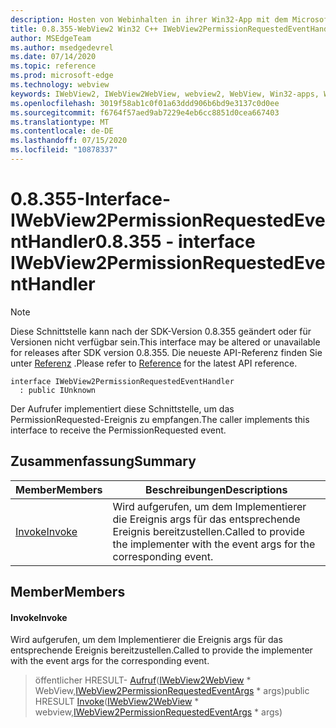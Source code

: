 ```yaml
---
description: Hosten von Webinhalten in ihrer Win32-App mit dem Microsoft Edge WebView2-Steuerelement
title: 0.8.355-WebView2 Win32 C++ IWebView2PermissionRequestedEventHandler
author: MSEdgeTeam
ms.author: msedgedevrel
ms.date: 07/14/2020
ms.topic: reference
ms.prod: microsoft-edge
ms.technology: webview
keywords: IWebView2, IWebView2WebView, webview2, WebView, Win32-apps, Win32, Edge
ms.openlocfilehash: 3019f58ab1c0f01a63ddd906b6bd9e3137c0d0ee
ms.sourcegitcommit: f6764f57aed9ab7229e4eb6cc8851d0cea667403
ms.translationtype: MT
ms.contentlocale: de-DE
ms.lasthandoff: 07/15/2020
ms.locfileid: "10878337"
---
```

# <span data-ttu-id="258e0-104">0.8.355-Interface-IWebView2PermissionRequestedEventHandler</span><span class="sxs-lookup"><span data-stu-id="258e0-104">0.8.355 - interface IWebView2PermissionRequestedEventHandler</span></span> 

> [!NOTE]
> <span data-ttu-id="258e0-105">Diese Schnittstelle kann nach der SDK-Version 0.8.355 geändert oder für Versionen nicht verfügbar sein.</span><span class="sxs-lookup"><span data-stu-id="258e0-105">This interface may be altered or unavailable for releases after SDK version 0.8.355.</span></span> <span data-ttu-id="258e0-106">Die neueste API-Referenz finden Sie unter [Referenz](../../../webview2-api-reference.md) .</span><span class="sxs-lookup"><span data-stu-id="258e0-106">Please refer to [Reference](../../../webview2-api-reference.md) for the latest API reference.</span></span>

```
interface IWebView2PermissionRequestedEventHandler
  : public IUnknown
```

<span data-ttu-id="258e0-107">Der Aufrufer implementiert diese Schnittstelle, um das PermissionRequested-Ereignis zu empfangen.</span><span class="sxs-lookup"><span data-stu-id="258e0-107">The caller implements this interface to receive the PermissionRequested event.</span></span>

## <span data-ttu-id="258e0-108">Zusammenfassung</span><span class="sxs-lookup"><span data-stu-id="258e0-108">Summary</span></span>

 <span data-ttu-id="258e0-109">Member</span><span class="sxs-lookup"><span data-stu-id="258e0-109">Members</span></span>                        | <span data-ttu-id="258e0-110">Beschreibungen</span><span class="sxs-lookup"><span data-stu-id="258e0-110">Descriptions</span></span>
--------------------------------|---------------------------------------------
[<span data-ttu-id="258e0-111">Invoke</span><span class="sxs-lookup"><span data-stu-id="258e0-111">Invoke</span></span>](#invoke) | <span data-ttu-id="258e0-112">Wird aufgerufen, um dem Implementierer die Ereignis args für das entsprechende Ereignis bereitzustellen.</span><span class="sxs-lookup"><span data-stu-id="258e0-112">Called to provide the implementer with the event args for the corresponding event.</span></span>

## <span data-ttu-id="258e0-113">Member</span><span class="sxs-lookup"><span data-stu-id="258e0-113">Members</span></span>

#### <span data-ttu-id="258e0-114">Invoke</span><span class="sxs-lookup"><span data-stu-id="258e0-114">Invoke</span></span> 

<span data-ttu-id="258e0-115">Wird aufgerufen, um dem Implementierer die Ereignis args für das entsprechende Ereignis bereitzustellen.</span><span class="sxs-lookup"><span data-stu-id="258e0-115">Called to provide the implementer with the event args for the corresponding event.</span></span>

> <span data-ttu-id="258e0-116">öffentlicher HRESULT- [Aufruf](#invoke)([IWebView2WebView](IWebView2WebView.md) \* WebView,[IWebView2PermissionRequestedEventArgs](IWebView2PermissionRequestedEventArgs.md) \* args)</span><span class="sxs-lookup"><span data-stu-id="258e0-116">public HRESULT [Invoke](#invoke)([IWebView2WebView](IWebView2WebView.md) \* webview,[IWebView2PermissionRequestedEventArgs](IWebView2PermissionRequestedEventArgs.md) \* args)</span></span>

